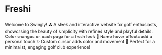 # Freshi
 Welcome to Swingly! ⛳ A sleek and interactive website for golf enthusiasts, showcasing the beauty of simplicity with refined style and playful details.  Color changes on each page for a fresh look 🎨 Name hover effects add a personal touch ✨ Custom cursor adds color and movement 🎯 Perfect for a minimalist, engaging golf club experience!
